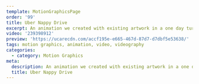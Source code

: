 ```yaml
---
template: MotionGraphicsPage
order: '99'
title: Uber Nappy Drive
excerpt: An animation we created with existing artwork in a one day turn around for a last minute project for Uber NZ.
video: '239398912'
preview: 'https://ucarecdn.com/accf195e-e665-467d-87d7-d7dbf5e53638/'
tags: motion graphics, animation, video, videography
categories:
  - category: Motion Graphics
meta:
  description: An animation we created with existing artwork in a one day turn around for a last minute project for Uber NZ.
  title: Uber Nappy Drive
---
```

